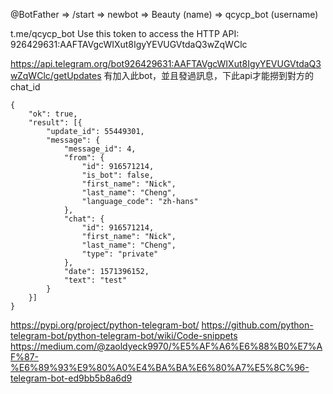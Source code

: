 @BotFather
=> /start
=> newbot
=> Beauty (name)
=> qcycp_bot (username)

t.me/qcycp_bot
Use this token to access the HTTP API:
926429631:AAFTAVgcWIXut8IgyYEVUGVtdaQ3wZqWClc


https://api.telegram.org/bot926429631:AAFTAVgcWIXut8IgyYEVUGVtdaQ3wZqWClc/getUpdates
有加入此bot，並且發過訊息，下此api才能撈到對方的chat_id

```
{
	"ok": true,
	"result": [{
		"update_id": 55449301,
		"message": {
			"message_id": 4,
			"from": {
				"id": 916571214,
				"is_bot": false,
				"first_name": "Nick",
				"last_name": "Cheng",
				"language_code": "zh-hans"
			},
			"chat": {
				"id": 916571214,
				"first_name": "Nick",
				"last_name": "Cheng",
				"type": "private"
			},
			"date": 1571396152,
			"text": "test"
		}
	}]
}
```


https://pypi.org/project/python-telegram-bot/
https://github.com/python-telegram-bot/python-telegram-bot/wiki/Code-snippets
https://medium.com/@zaoldyeck9970/%E5%AF%A6%E6%88%B0%E7%AF%87-%E6%89%93%E9%80%A0%E4%BA%BA%E6%80%A7%E5%8C%96-telegram-bot-ed9bb5b8a6d9
